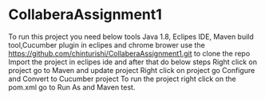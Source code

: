 # CollaberaAssignment1
To run this project you need below tools
Java 1.8, Eclipes IDE, Maven build tool,Cucumber plugin in eclipes and chrome brower
use the https://github.com/chinturishi/CollaberaAssignment1.git to clone the repo
Import the project in eclipes ide and after that do below steps
Right click on project go to Maven and update project
Right click on project go Configure and Convert to Cucumber project
To run the project right click on the pom.xml go to Run As and Maven test.
